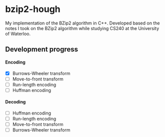 # bzip2-hough
My implementation of the BZip2 algorithm in C++. Developed based on the notes I took on the BZip2 algorithm while studying CS240 at the University of Waterloo.

## Development progress

#### Encoding
- [x] Burrows-Wheeler transform
- [ ] Move-to-front transform
- [ ] Run-length encoding
- [ ] Huffman encoding

#### Decoding
- [ ] Huffman encoding
- [ ] Run-length encoding
- [ ] Move-to-front transform
- [ ] Burrows-Wheeler transform
